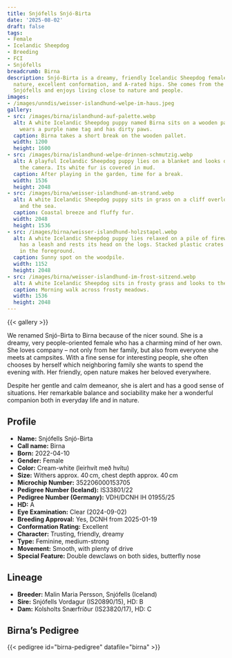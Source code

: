 ```yaml
---
title: Snjófells Snjó-Birta
date: '2025-08-02'
draft: false
tags:
- Female
- Icelandic Sheepdog
- Breeding
- FCI
- Snjófells
breadcrumb: Birna
description: Snjó-Birta is a dreamy, friendly Icelandic Sheepdog female with a balanced
  nature, excellent conformation, and A-rated hips. She comes from the Icelandic kennel
  Snjófells and enjoys living close to nature and people.
images:
- /images/unndis/weisser-islandhund-welpe-im-haus.jpeg
gallery:
- src: /images/birna/islandhund-auf-palette.webp
  alt: A white Icelandic Sheepdog puppy named Birna sits on a wooden pallet. The puppy
    wears a purple name tag and has dirty paws.
  caption: Birna takes a short break on the wooden pallet.
  width: 1200
  height: 1600
- src: /images/birna/islandhund-welpe-drinnen-schmutzig.webp
  alt: A playful Icelandic Sheepdog puppy lies on a blanket and looks directly into
    the camera. Its white fur is covered in mud.
  caption: After playing in the garden, time for a break.
  width: 1536
  height: 2048
- src: /images/birna/weisser-islandhund-am-strand.webp
  alt: A white Icelandic Sheepdog puppy sits in grass on a cliff overlooking a beach
    and the sea.
  caption: Coastal breeze and fluffy fur.
  width: 2048
  height: 1536
- src: /images/birna/weisser-islandhund-holzstapel.webp
  alt: A white Icelandic Sheepdog puppy lies relaxed on a pile of firewood. The puppy
    has a leash and rests its head on the logs. Stacked plastic crates are visible
    in the foreground.
  caption: Sunny spot on the woodpile.
  width: 1152
  height: 2048
- src: /images/birna/weisser-islandhund-im-frost-sitzend.webp
  alt: A white Icelandic Sheepdog sits in frosty grass and looks to the right.
  caption: Morning walk across frosty meadows.
  width: 1536
  height: 2048
---
```


{{< gallery >}}

We renamed Snjó-Birta to Birna because of the nicer sound. She is a dreamy, very people-oriented female who has a charming mind of her own. She loves company – not only from her family, but also from everyone she meets at campsites. With a fine sense for interesting people, she often chooses by herself which neighboring family she wants to spend the evening with. Her friendly, open nature makes her beloved everywhere.

Despite her gentle and calm demeanor, she is alert and has a good sense of situations. Her remarkable balance and sociability make her a wonderful companion both in everyday life and in nature.

## Profile

- **Name:** Snjófells Snjó-Birta
- **Call name:** Birna
- **Born:** 2022-04-10
- **Gender:** Female
- **Color:** Cream-white (leirhvít með hvítu)
- **Size:** Withers approx. 40 cm, chest depth approx. 40 cm
- **Microchip Number:** 352206000153705
- **Pedigree Number (Iceland):** IS33801/22
- **Pedigree Number (Germany):** VDH/DCNH IH 01955/25
- **HD:** A
- **Eye Examination:** Clear (2024-09-02)
- **Breeding Approval:** Yes, DCNH from 2025-01-19
- **Conformation Rating:** Excellent
- **Character:** Trusting, friendly, dreamy
- **Type:** Feminine, medium-strong
- **Movement:** Smooth, with plenty of drive
- **Special Feature:** Double dewclaws on both sides, butterfly nose

## Lineage

- **Breeder:** Malin Maria Persson, Snjófells (Iceland)
- **Sire:** Snjófells Vordagur (IS20890/15), HD: B
- **Dam:** Kolsholts Snærfríður (IS23820/17), HD: C

## Birna’s Pedigree

{{< pedigree id="birna-pedigree" datafile="birna" >}}
